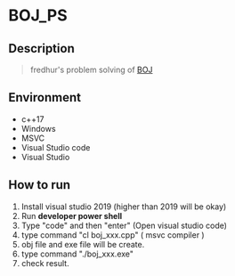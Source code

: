# BOJ_PS



## Description

> fredhur's problem solving of [BOJ](https://acmicpc.net)


## Environment

+ c++17
+ Windows
+ MSVC
+ Visual Studio code
+ Visual Studio

## How to run

1. Install visual studio 2019 (higher than 2019 will be okay)
2. Run **developer power shell**
3. Type "code" and then "enter" (Open visual studio code)
4. type command "cl boj_xxx.cpp" ( msvc compiler )
5. obj file and exe file will be create.
6. type command "./boj_xxx.exe"
7. check result.